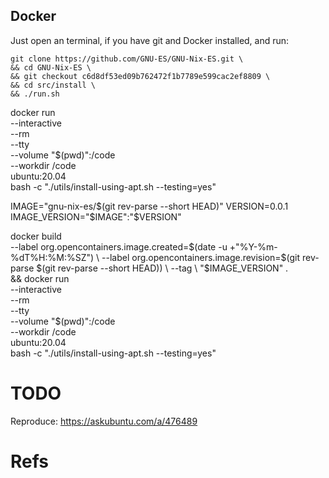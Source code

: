 


## Docker

Just open an terminal, if you have git and Docker installed, and run:

```
git clone https://github.com/GNU-ES/GNU-Nix-ES.git \
&& cd GNU-Nix-ES \
&& git checkout c6d8df53ed09b762472f1b7789e599cac2ef8809 \
&& cd src/install \
&& ./run.sh
```


docker run \
--interactive \
--rm \
--tty \
--volume "$(pwd)":/code \
--workdir /code \
ubuntu:20.04 \
bash -c "./utils/install-using-apt.sh --testing=yes"



IMAGE="gnu-nix-es/$(git rev-parse --short HEAD)"
VERSION=0.0.1
IMAGE_VERSION="$IMAGE":"$VERSION"

docker build \
--label org.opencontainers.image.created=$(date -u +"%Y-%m-%dT%H:%M:%SZ") \
--label org.opencontainers.image.revision=$(git rev-parse $(git rev-parse --short HEAD)) \
--tag \
"$IMAGE_VERSION" . \
&& docker run \
--interactive \
--rm \
--tty \
--volume "$(pwd)":/code \
--workdir /code \
ubuntu:20.04 \
bash -c "./utils/install-using-apt.sh --testing=yes"

# TODO

Reproduce:
https://askubuntu.com/a/476489



# Refs


